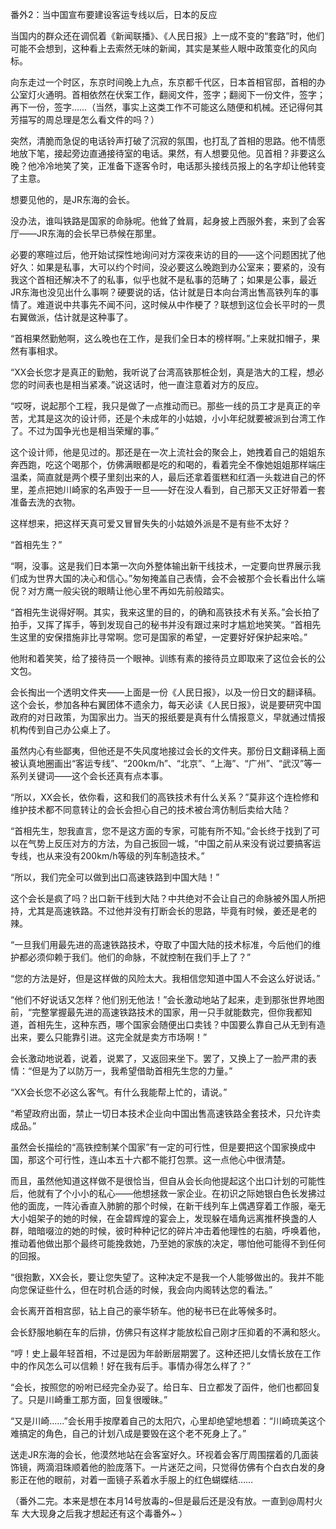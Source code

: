 番外2：当中国宣布要建设客运专线以后，日本的反应

当国内的群众还在调侃着《新闻联播》、《人民日报》上一成不变的“套路”时，他们可能不会想到，这种看上去索然无味的新闻，其实是某些人眼中政策变化的风向标。

向东走过一个时区，东京时间晚上九点，东京都千代区，日本首相官邸，首相的办公室灯火通明。首相依然在伏案工作，翻阅文件，签字；翻阅下一份文件，签字；再下一份，签字……（当然，事实上这类工作不可能这么随便和机械。还记得何其芳描写的周总理是怎么看文件的吗？）

突然，清脆而急促的电话铃声打破了沉寂的氛围，也打乱了首相的思路。他不情愿地放下笔，接起旁边直通接待室的电话。果然，有人想要见他。见首相？非要这么晚？他冷冷地笑了笑，正准备下逐客令时，电话那头接线员报上的名字却让他转变了主意。

想要见他的，是JR东海的会长。

没办法，谁叫铁路是国家的命脉呢。他耸了耸肩，起身披上西服外套，来到了会客厅——JR东海的会长早已恭候在那里。

必要的寒暄过后，他开始试探性地询问对方深夜来访的目的——这个问题困扰了他好久：如果是私事，大可以约个时间，没必要这么晚跑到办公室来；要紧的，没有我这个首相还解决不了的私事，似乎也就不是私事的范畴了；如果是公事，最近JR东海也没见出什么事啊？硬要说的话，估计就是日本向台湾出售高铁列车的事情了。难道说中共事先不闻不问，这时候从中作梗了？联想到这位会长平时的一贯右翼做派，估计就是这种事了。

“首相果然勤勉啊，这么晚也在工作，是我们全日本的榜样啊。”上来就扣帽子，果然有事相求。

“XX会长您才是真正的勤勉，我听说了台湾高铁那桩企划，真是浩大的工程，想必您的时间表也是相当紧凑。”说这话时，他一直注意着对方的反应。

“哎呀，说起那个工程，我只是做了一点推动而已。那些一线的员工才是真正的辛苦，尤其是这次的设计师，还是个未成年的小姑娘，小小年纪就要被派到台湾工作了。不过为国争光也是相当荣耀的事。”

这个设计师，他是见过的。那还是在一次上流社会的聚会上，她拽着自己的姐姐东奔西跑，吃这个喝那个，仿佛满眼都是吃的和喝的，看着完全不像她姐姐那样端庄温柔，简直就是两个模子里刻出来的人，最后还拿着蛋糕和红酒一头栽进自己的怀里，差点把她川崎家的名声毁于一旦——好在没人看到，自己那天又正好带着一套准备去洗的衣物。

这样想来，把这样天真可爱又冒冒失失的小姑娘外派是不是有些不太好？

“首相先生？”

“啊，没事。这是我们日本第一次向外整体输出新干线技术，一定要向世界展示我们成为世界大国的决心和信心。”匆匆掩盖自己表情，会不会被那个会长看出什么端倪？对方鹰一般尖锐的眼睛让他心里不再如先前般踏实。

“首相先生说得好啊。其实，我来这里的目的，的确和高铁技术有关系。”会长拍了拍手，又挥了挥手，等到发现自己的秘书并没有跟过来时才尴尬地笑笑。“首相先生这里的安保措施非比寻常啊。您可是国家的希望，一定要好好保护起来哈。”

他附和着笑笑，给了接待员一个眼神。训练有素的接待员立即取来了这位会长的公文包。

会长掏出一个透明文件夹——上面是一份《人民日报》，以及一份日文的翻译稿。这个会长，参加各种右翼团体不遗余力，每天必读《人民日报》，说是要研究中国政府的对日政策，为国家出力。当天的报纸要是真有什么情报意义，早就通过情报机构传到自己办公桌上了。

虽然内心有些鄙夷，但他还是不失风度地接过会长的文件夹。那份日文翻译稿上面被认真地圈画出“客运专线”、“200km/h”、“北京”、“上海”、“广州”、“武汉”等一系列关键词——这个会长还真有点本事。

“所以，XX会长，依你看，这和我们的高铁技术有什么关系？”莫非这个连检修和维护技术都不同意转让的会长会担心自己的技术被台湾仿制后卖给大陆？

“首相先生，恕我直言，您不是这方面的专家，可能有所不知。”会长终于找到了可以在气势上反压对方的方法，为自己扳回一城，“中国之前从来没有说过要搞客运专线，也从来没有200km/h等级的列车制造技术。”

“所以，我们完全可以做到出口高速铁路到中国大陆！”

这个会长是疯了吗？出口新干线到大陆？中共绝对不会让自己的命脉被外国人所把持，尤其是高速铁路。不过他并没有打断会长的思路，毕竟有时候，姜还是老的辣。

“一旦我们用最先进的高速铁路技术，夺取了中国大陆的技术标准，今后他们的维护都必须仰赖于我们。他们的命脉，不就控制在我们手上了？”

“您的方法是好，但是这样做的风险太大。我相信您知道中国人不会这么好说话。”

“他们不好说话又怎样？他们别无他法！”会长激动地站了起来，走到那张世界地图前，“完整掌握最先进的高速铁路技术的国家，用一只手就能数完，但你我都知道，首相先生，这种东西，哪个国家会随便出口卖钱？中国要么靠自己从无到有造出来，要么只能靠引进。这完全就是卖方市场啊！”

会长激动地说着，说着，说累了，又返回来坐下。罢了，又换上了一脸严肃的表情：“但是为了以防万一，我希望借助首相先生您的力量。”

“XX会长您不必这么客气。有什么我能帮上忙的，请说。”

“希望政府出面，禁止一切日本技术企业向中国出售高速铁路全套技术，只允许卖成品。”

虽然会长描绘的“高铁控制某个国家”有一定的可行性，但是要把这个国家换成中国，那这个可行性，连山本五十六都不能打包票。这一点他心中很清楚。

而且，虽然他知道这样做不是很恰当，但自从会长向他提起这个出口计划的可能性后，他就有了个小小的私心——他想拯救一家企业。在初识之际她银白色长发拂过他的面庞，一阵沁香直入肺腑的那个时候，在新干线列车上偶遇穿着工作服，毫无大小姐架子的她的时候，在金碧辉煌的宴会上，发现躲在墙角远离推杯换盏的人群，暗暗啜泣的她的时候，彼时种种记忆的碎片冲击着他理性的右脑，呼唤着他，推动着他做出那个最终可能挽救她，乃至她的家族的决定，哪怕他可能得不到任何的回报。

“很抱歉，XX会长，要让您失望了。这种决定不是我一个人能够做出的。我并不能向您保证些什么，但在时机合适的时候，我会向内阁转达您的看法。”

会长离开首相宫邸，钻上自己的豪华轿车。他的秘书已在此等候多时。

会长舒服地躺在车的后排，仿佛只有这样才能放松自己刚才压抑着的不满和怒火。

“哼！史上最年轻首相，不过是因为年龄断层期罢了。这种还把儿女情长放在工作中的作风怎么可以信赖！好在我有后手。事情办得怎么样了？”

“会长，按照您的吩咐已经完全办妥了。给日车、日立都发了函件，他们也都回复了。只是川崎重工那方面，回复很暧昧。”

“又是川崎……”会长用手按摩着自己的太阳穴，心里却绝望地想着：“川崎琉美这个难搞定的角色，自己的计划八成是要毁在这个老不死身上了。”

送走JR东海的会长，他漠然地站在会客室好久。环视着会客厅周围摆着的几面装饰镜，两滴泪珠顺着他的脸庞落下。一片迷茫之间，只觉得仿佛有个白衣白发的身影正在他的眼前，对着一面镜子系着水手服上的红色蝴蝶结……

（番外二完。本来是想在本月14号放毒的~但是最后还是没有放。一直到@周村火车 大大现身之后我才想起还有这个毒番外~ ）